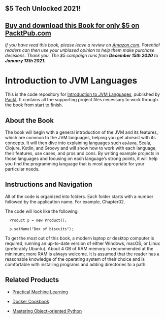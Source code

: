 ## $5 Tech Unlocked 2021!
[Buy and download this Book for only $5 on PacktPub.com](https://www.packtpub.com/product/introduction-to-jvm-languages/9781787127944)
-----
*If you have read this book, please leave a review on [Amazon.com](https://www.amazon.com/gp/product/178712794X).     Potential readers can then use your unbiased opinion to help them make purchase decisions. Thank you. The $5 campaign         runs from __December 15th 2020__ to __January 13th 2021.__*

# Introduction to JVM Languages
This is the code repository for [Introduction to JVM Languages](https://www.packtpub.com/application-development/introduction-jvm-languages?utm_source=GitHub), published by [Packt](https://www.packtpub.com/?utm_source=github). It contains all the supporting project files necessary to work through the book from start to finish.
## About the Book
The book will begin with a general introduction of the JVM and its features, which are common to the JVM languages, helping you get abreast with its concepts. It will then dive into explaining languages such asJava, Scala, Clojure, Kotlin, and Groovy and will show how to work with each language, their features, use cases, and pros and cons. By writing example projects in those languages and focusing on each language’s strong points, it will help you find the programming language that is most appropriate for your particular needs.
## Instructions and Navigation
All of the code is organized into folders. Each folder starts with a number followed by the application name. For example, Chapter02.



The code will look like the following:
```
  Product p = new Product();

  p.setName("Box of biscuits");
```

To get the most out of this book, a modern laptop or desktop computer is required, running an up-to-date version of either Windows, macOS, or Linux (preferably Ubuntu). About 4 GB of RAM memory is recommended at the minimum; more RAM is always welcome.
It is assumed that the reader has a reasonable knowledge of the operating system of their choice and is comfortable with installing programs and adding directories to a path.

## Related Products
* [Practical Machine Learning](https://www.packtpub.com/big-data-and-business-intelligence/practical-machine-learning?utm_source=GitHub)

* [Docker Cookbook](https://www.packtpub.com/virtualization-and-cloud/docker-cookbook?utm_source=GitHub)

* [Mastering Object-oriented Python](https://www.packtpub.com/application-development/mastering-object-oriented-python?utm_source=GitHub)

